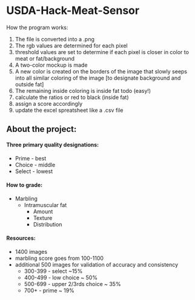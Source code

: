 
# USDA-Hack-Meat-Sensor
How the program works:
1. The file is converted into a .png
2. The rgb values are determined for each pixel
3. threshold values are set to determine if each pixel is closer in color to meat or fat/background
4. A two-color mockup is made
5. A new color is created on the borders of the image that slowly seeps into all similar coloring of the image [to designate background and outside fat]
6. The remaining inside coloring is inside fat
todo (easy!)
7. calculate the ratios or red to black (inside fat)
8. assign a score accordingly
9. update the excel spreatsheet like a .csv file


## About the project:
#### Three primary quality designations:
- Prime - best
- Choice - middle
- Select - lowest

#### How to grade:
- Marbling
  - Intramuscular fat
    - Amount
    - Texture
    - Distribution
   
#### Resources:
- 1400 images
- marbling score goes from 100-1100
- additional 500 images for validation of accuracy and consistency
  - 300-399 - select ~15%
  - 400-499 - low choice ~ 50%
  - 500-699 - upper 2/3rds choice ~ 35%
  - 700+ - prime ~ 19%
